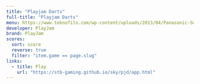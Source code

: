```yaml
---
title: "Playjam Darts"
full-title: "Playjam Darts"
menu: https://www.teknofilo.com/wp-content/uploads/2013/04/Panasonic-Smart-TV-Dardos-150x150.jpg
developer: PlayJam
brand: PlayJam
scores:
  sort: score
  reverse: true
  filter: "item.game == page.slug"
links:
  - title: Play
    url: "https://stb-gaming.github.io/sky/pjd/app.html"
---
```

